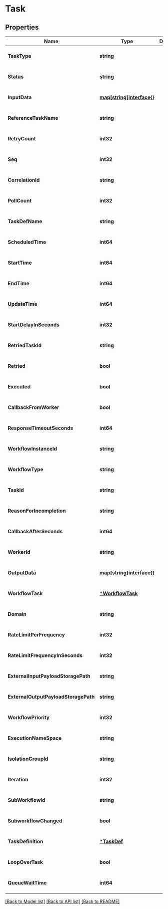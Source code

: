 # Task

## Properties
Name | Type | Description | Notes
------------ | ------------- | ------------- | -------------
**TaskType** | **string** |  | [optional] [default to null]
**Status** | **string** |  | [optional] [default to null]
**InputData** | [**map[string]interface{}**](interface{}.md) |  | [optional] [default to null]
**ReferenceTaskName** | **string** |  | [optional] [default to null]
**RetryCount** | **int32** |  | [optional] [default to null]
**Seq** | **int32** |  | [optional] [default to null]
**CorrelationId** | **string** |  | [optional] [default to null]
**PollCount** | **int32** |  | [optional] [default to null]
**TaskDefName** | **string** |  | [optional] [default to null]
**ScheduledTime** | **int64** |  | [optional] [default to null]
**StartTime** | **int64** |  | [optional] [default to null]
**EndTime** | **int64** |  | [optional] [default to null]
**UpdateTime** | **int64** |  | [optional] [default to null]
**StartDelayInSeconds** | **int32** |  | [optional] [default to null]
**RetriedTaskId** | **string** |  | [optional] [default to null]
**Retried** | **bool** |  | [optional] [default to null]
**Executed** | **bool** |  | [optional] [default to null]
**CallbackFromWorker** | **bool** |  | [optional] [default to null]
**ResponseTimeoutSeconds** | **int64** |  | [optional] [default to null]
**WorkflowInstanceId** | **string** |  | [optional] [default to null]
**WorkflowType** | **string** |  | [optional] [default to null]
**TaskId** | **string** |  | [optional] [default to null]
**ReasonForIncompletion** | **string** |  | [optional] [default to null]
**CallbackAfterSeconds** | **int64** |  | [optional] [default to null]
**WorkerId** | **string** |  | [optional] [default to null]
**OutputData** | [**map[string]interface{}**](interface{}.md) |  | [optional] [default to null]
**WorkflowTask** | [***WorkflowTask**](WorkflowTask.md) |  | [optional] [default to null]
**Domain** | **string** |  | [optional] [default to null]
**RateLimitPerFrequency** | **int32** |  | [optional] [default to null]
**RateLimitFrequencyInSeconds** | **int32** |  | [optional] [default to null]
**ExternalInputPayloadStoragePath** | **string** |  | [optional] [default to null]
**ExternalOutputPayloadStoragePath** | **string** |  | [optional] [default to null]
**WorkflowPriority** | **int32** |  | [optional] [default to null]
**ExecutionNameSpace** | **string** |  | [optional] [default to null]
**IsolationGroupId** | **string** |  | [optional] [default to null]
**Iteration** | **int32** |  | [optional] [default to null]
**SubWorkflowId** | **string** |  | [optional] [default to null]
**SubworkflowChanged** | **bool** |  | [optional] [default to null]
**TaskDefinition** | [***TaskDef**](TaskDef.md) |  | [optional] [default to null]
**LoopOverTask** | **bool** |  | [optional] [default to null]
**QueueWaitTime** | **int64** |  | [optional] [default to null]

[[Back to Model list]](../README.md#documentation-for-models) [[Back to API list]](../README.md#documentation-for-api-endpoints) [[Back to README]](../README.md)

